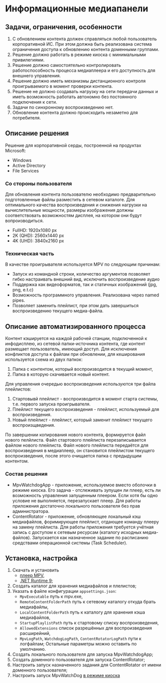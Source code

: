 # Информационные медиапанели

## Задачи, ограничения, особенности

1. С обновлением контента должен справляться любой пользователь корпоративной ИС. При этом должна быть реализована система ограничения доступа к обновлению контента доменными группами.
2. Решение должно работать в режиме киоска с минимальными привилегиями.
3. Решение должно самостоятельно контролировать работоспособность процесса медиаплеера и его доступность для внешнего управления.
4. Решение должно иметь механизмы дистанционного контроля проигрываемого в момент проверки контента.
5. Решение не должно создавать нагрузку на сети передачи данных и иметь возможность работать автономно без постоянного подключения к сети.
6. Задачи по синхронному воспроизведению нет.
7. Обновление контента должно происходить незаметно для потребителя.

## Описание решения

Решение для корпоративной серды, построенной на продуктах Microsoft:

* Windows
* Active Directory
* File Services

### Со стороны пользователя

Для обновления контента пользователю необходимо предварительно подготовленные файлы разместить в сетевом каталоге.
Для оптимального качества воспроизведения и снижения нагрузки на вычислительные мощности, размеры изображения должны соответствовать возможностям дисплея, на котором они будут вопроизводиться.

* FullHD: 1920x1080 px
* 2K (QHD): 2560x1440 px
* 4K (UHD): 3840x2160 px

### Техническая часть

В качестве проигрывателя используется MPV по следующим причинам:

* Запуск из командной строки, количество аргументов позволяет гибко настраивать внешний вид, исключить воспроизведение аудио
* Поддержка как видеоформатов, так и статичных изображений (jpg, png, e.t.c)
* Возможность программного управления. Реализована через named pipes.
* Позволяет заменить плейлист, при этом дать завершиться воспроизведению текущего медиа-файла.

## Описание автоматизированного процесса

Контент кэшируется на каждой рабочей станции, подключенной к инфодисплею, из сетевой папки-источника контента, где контент размещает пользователь, имеющий доступ.
Для исключения конфликтов доступа к файлам при обновлении, для кеширования используется схема из двух папкок:

1. Папка с контентом, который воспроизводится в текущий момент,
2. Папка в которую скачивается новый контент.

Для управления очередью воспроизведения используются три файла плейлистов:

1. Стартовывй плейлист - воспроизводится в момент старта системы, т.е. первого запуска проигрывателя.
2. Плейлист текущего воспроизведения - плейлист, используемый для воспроизведения.
3. Новый плейлист - плейлист, который заменит плейлист текущего воспроизщведения.

По завершении копирования нового контента, формируется файл нового пелйлиста. Файл стартового плейлиста перезаписывается файлом нового плейлиста.
Файл нового плейлиста передаётся для воспроизведения в медиаплеер, он становится плейлистом текущего воспроизведения, после этого очищается папка с предыдущим контентом.

### Состав решения

* MpvWatchdogApp - приложение, используемое вместо оболочки в режиме киоска. Его задача - отслеживать зупущен ли плеер, есть ли возможность управления запущенным плеером. Если хотя бы одно условие не выполняется, перезапускает плеер. Для работы приложения достаточно локального пользователя без прав администратора.
* ContentRotator - приложение, обновляющее локальный кэш медиафайлов, форимирующее плейлист, отдающее команду плееру на замену плейлиста. Для работы приложения требуется учётная запись с доступом к сетевым ресурсам (каталогу исходных медиа-файлов). Запускается как назначенное задание по расписанию средствами операционной системы (Task Scheduler).

## Установка, настройка

 1. Скачать и установить
    * [плеер MPV](https://mpv.io/installation/), 
    * [.NET Runtime 9](https://dotnet.microsoft.com/en-us/download/dotnet/9.0);
2. Создать каталог для хранения медиафайлов и плелистов;
3. Указать в файле конфигурации `appsettings.json`:
    * `MpvExecutable` путь к mpv.exe,
    * `RemoteContentFolderPath` путь к сетевому каталогу откуда брать медиафайлы,
    * `LocalContentFolderPath` путь к каталогу для хранения кэша медиафайлов,
    * `StartupPlaylistPath` путь к стартовому списку воспроизведения,
    * `AllowedExtensions` список разрешённых для воспроизведения расширейний,
    * `MpvLogPath`, `WatchdogLogPath`, `ContentRotatorLogPath` пути к логфайлам;
Остальные параметры можно оставить по умолчанию.
4. Создать локального пользователя для запуска MpvWatchdogApp;
5. Создать доменного пользователя для запуска ContentRotator;
6. Настроить запуск назначенного задания для ContentRotator от имени доменного пользователя;
7. Настроить запуск MpvWatchDog [в режиме киоска](https://mundobytes.com/en/kiosk-mode-in-Windows-11/)
